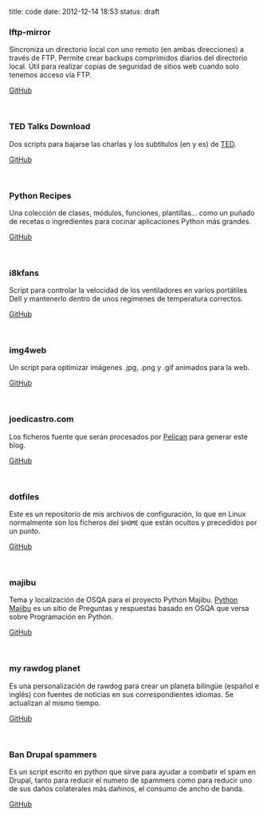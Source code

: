 title: code
date: 2012-12-14 18:53
status: draft

### lftp-mirror

Sincroniza un directorio local con uno remoto (en ambas direcciones) a través de
FTP. Permite crear backups comprimidos diarios del directorio local. Útil para
realizar copias de seguridad de sitios web cuando solo tenemos acceso vía FTP.

[GitHub][lmg]

  [lmg]: http://github.com/joedicastro/lftp-mirror

</br>


### TED Talks Download

Dos scripts para bajarse las charlas y los subtítulos (en y es) de [TED][ted].

[GitHub][ttdg]

  [ttdg]: http://github.com/joedicastro/ted-talks-download
  [ted]: http://ted.com


</br>


### Python Recipes

Una colección de clases, módulos, funciones, plantillas... como un puñado de
recetas o ingredientes para cocinar aplicaciones Python más grandes.

[GitHub][prg]

  [prg]: http://github.com/joedicastro/python-recipes

</br>


### i8kfans

Script para controlar la velocidad de los ventiladores en varios portátiles Dell
y mantenerlo dentro de unos regímenes de temperatura correctos.

[GitHub][i8kg]

  [i8kg]: http://github.com/joedicastro/i8kfans

</br>


### img4web

Un script para optimizar imágenes .jpg, .png y .gif animados para la web.

[GitHub][i4wg]

  [i4wg]: http://github.com/joedicastro/img4web

</br>

### joedicastro.com

Los ficheros fuente que serán procesados por [Pelican][pln] para generar este
blog.

[GitHub][blogg]

  [blogg]: http://github.com/joedicastro/joedicastro.com
  [pln]: http://getpelican.com

</br>

### dotfiles

Este es un repositorio de mis archivos de configuración, lo que en Linux
normalmente son los ficheros del `$HOME` que están ocultos y precedidos por un
punto.

[GitHub][dotg]

  [dotg]: http://github.com/joedicastro/dotfiles

</br>

### majibu

Tema y localización de OSQA para el proyecto Python Majibu. [Python Majibu][majibu]
es un sitio de Preguntas y respuestas basado en OSQA que versa sobre
Programación en Python.

[GitHub][mjbg]

  [mjbg]: http://github.com/joedicastro/majibu
  [majibu]: http://python.majibu.org

</br>

### my rawdog planet

Es una personalización de rawdog para crear un planeta bilingüe (español e
inglés) con fuentes de noticias en sus correspondientes idiomas. Se actualizan
al mismo tiempo.

[GitHub][rawg]

  [rawg]: http://github.com/joedicastro/my-rawdog-planet

</br>

### Ban Drupal spammers

Es un script escrito en python que sirve para ayudar a combatir el spam en
Drupal, tanto para reducir el numero de spammers como para reducir uno de sus
daños colaterales más dañinos, el consumo de ancho de banda.

[GitHub][bdsg]

  [bdsg]: http://github.com/joedicastro/ban-drupal-spammers

